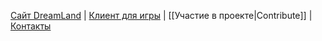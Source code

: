 
[Сайт DreamLand](https://dreamland.rocks) | [Клиент для игры](https://dreamland.rocks/mudjs) | [[Участие в проекте|Contribute]] | [Контакты](https://dreamland.rocks/index.html#contact)